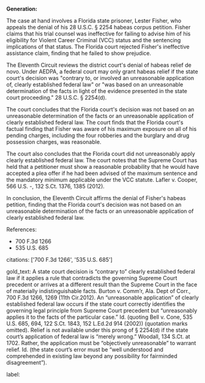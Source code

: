 **Generation:**



The case at hand involves a Florida state prisoner, Lester Fisher, who appeals the denial of his 28 U.S.C. § 2254 habeas corpus petition. Fisher claims that his trial counsel was ineffective for failing to advise him of his eligibility for Violent Career Criminal (VCC) status and the sentencing implications of that status. The Florida court rejected Fisher's ineffective assistance claim, finding that he failed to show prejudice.

The Eleventh Circuit reviews the district court's denial of habeas relief de novo. Under AEDPA, a federal court may only grant habeas relief if the state court's decision was "contrary to, or involved an unreasonable application of, clearly established federal law" or "was based on an unreasonable determination of the facts in light of the evidence presented in the state court proceeding." 28 U.S.C. § 2254(d).

The court concludes that the Florida court's decision was not based on an unreasonable determination of the facts or an unreasonable application of clearly established federal law. The court finds that the Florida court's factual finding that Fisher was aware of his maximum exposure on all of his pending charges, including the four robberies and the burglary and drug possession charges, was reasonable.

The court also concludes that the Florida court did not unreasonably apply clearly established federal law. The court notes that the Supreme Court has held that a petitioner must show a reasonable probability that he would have accepted a plea offer if he had been advised of the maximum sentence and the mandatory minimum applicable under the VCC statute. Lafler v. Cooper, 566 U.S. -, 132 S.Ct. 1376, 1385 (2012).

In conclusion, the Eleventh Circuit affirms the denial of Fisher's habeas petition, finding that the Florida court's decision was not based on an unreasonable determination of the facts or an unreasonable application of clearly established federal law.

References:

* 700 F.3d 1266
* 535 U.S. 685



citations: ['700 F.3d 1266', '535 U.S. 685']

gold_text: A state court decision is “contrary to” clearly established federal law if it applies a rule that contradicts the governing Supreme Court precedent or arrives at a different result than the Supreme Court in the face of materially indistinguishable facts. Burton v. Comm’r, Ala. Dept of Corr., 700 F.3d 1266, 1269 (11th Cir.2012). An “unreasonable application” of clearly established federal law occurs if the state court correctly identifies the governing legal principle from Supreme Court precedent but “unreasonably applies it to the facts of the particular case.” Id. (quoting Bell v. Cone, 535 U.S. 685, 694, 122 S.Ct. 1843, 152 L.Ed.2d 914 (2002)) (quotation marks omitted). Relief is not available under this prong of § 2254(d) if the state court’s application of federal law is “merely wrong.” Woodall, 134 S.Ct. at 1702. Rather, the application must be “objectively unreasonable” to warrant relief. Id. (the state court’s error must be “well understood and comprehended in existing law beyond any possibility for fairminded disagreement”).

label: 
